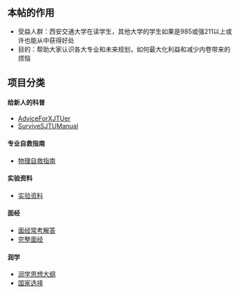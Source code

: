 ## 本帖的作用
- 受益人群：西安交通大学在读学生，其他大学的学生如果是985或强211以上或许也能从中获得好处
- 目的：帮助大家认识各大专业和未来规划，如何最大化利益和减少内卷带来的烦恼

## 项目分类

#### 给新人的科普
* [AdviceForXJTUer](./articles/general_advice_for_XJTUers.md)
* [SurviveSJTUManual](https://github.com/SurviveSJTU/SurviveSJTUManual)

#### 专业自救指南
* [物理自救指南](./articles/xjtu_physical_advice.md)

#### 实验资料
* [实验资料](https://github.com/cantjie/XJTU-Share)

#### 面经
* [面经常考解答](https://github.com/djm-xjtu/java-interview)
* [完整面经](https://github.com/CyC2018/CS-Notes)

#### 润学
* [润学思想大纲](https://github.com/djm-xjtu/run/)
* [国家选择](https://github.com/djm-xjtu/run/tree/main/%E6%B6%A6%E5%AD%A6%E6%96%B9%E6%B3%95%E8%AE%BA/%E5%90%84%E5%9B%BD%E9%80%89%E6%8B%A9)

